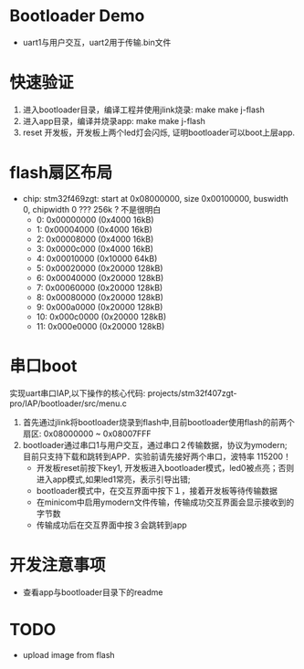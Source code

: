 # Bootloader Demo
 * uart1与用户交互，uart2用于传输.bin文件

# 快速验证
  1. 进入bootloader目录，编译工程并使用jlink烧录:
    make
    make j-flash
  2. 进入app目录，编译并烧录app:
    make
    make j-flash
  3. reset 开发板，开发板上两个led灯会闪烁, 证明bootloader可以boot上层app.

# flash扇区布局
 * chip: stm32f469zgt:
start at 0x08000000, size 0x00100000, buswidth 0, chipwidth 0   ??? 256k ?  不是很明白
   *  0: 0x00000000 (0x4000 16kB)   
   *  1: 0x00004000 (0x4000 16kB)   
   *  2: 0x00008000 (0x4000 16kB)   
   *  3: 0x0000c000 (0x4000 16kB)   
   *  4: 0x00010000 (0x10000 64kB)  
   *  5: 0x00020000 (0x20000 128kB) 
   *  6: 0x00040000 (0x20000 128kB) 
   *  7: 0x00060000 (0x20000 128kB) 
   *  8: 0x00080000 (0x20000 128kB) 
   *  9: 0x000a0000 (0x20000 128kB) 
   * 10: 0x000c0000 (0x20000 128kB) 
   * 11: 0x000e0000 (0x20000 128kB) 

# 串口boot
   实现uart串口IAP,以下操作的核心代码:
   projects/stm32f407zgt-pro/IAP/bootloader/src/menu.c
1. 首先通过jlink将bootloader烧录到flash中,目前bootloader使用flash的前两个扇区:
    0x08000000 ~ 0x08007FFF
2. bootloader通过串口1与用户交互，通过串口２传输数据，协议为ymodern; 目前只支持下载和跳转到APP．实验前请先接好两个串口，波特率 115200！
    * 开发板reset前按下key1, 开发板进入bootloader模式，led0被点亮；否则进入app模式,如果led1常亮，表示引导出错;
    * bootloader模式中，在交互界面中按下１，接着开发板等待传输数据
    * 在minicom中启用ymodern文件传输，传输成功交互界面会显示接收到的字节数
    * 传输成功后在交互界面中按３会跳转到app

# 开发注意事项
* 查看app与bootloader目录下的readme

# TODO
  * upload image from flash